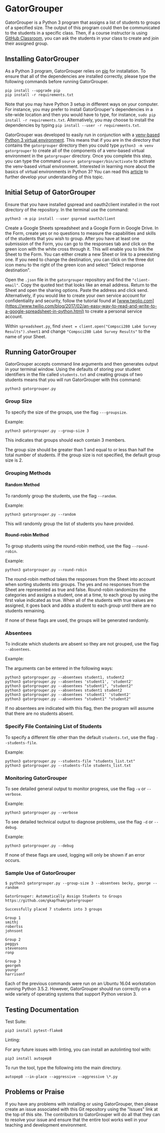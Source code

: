 # GatorGrouper

GatorGrouper is a Python 3 program that assigns a list of students to groups of
a specified size. The output of this program could then be communicated to the
students in a specific class. Then, if a course instructor is using [GitHub
Classroom](https://classroom.github.com/), you can ask the students in your
class to create and join their assigned group.

## Installing GatorGrouper

As a Python 3 program, GatorGrouper relies on
[pip](https://pip.pypa.io/en/stable/installing/) for installation. To ensure
that all of the dependencies are installed correctly, please type
the following commands before running GatorGrouper.

```
pip install --upgrade pip
pip install -r requirements.txt
```

Note that you may have Python 3 setup in different ways on your computer. For
instance, you may prefer to install GatorGrouper's dependencies in a site-wide
location and then you would have to type, for instance, `sudo pip install -r
requirements.txt`. Alternatively, you may choose to install the dependencies by
typing `pip install --user -r requirements.txt`.

GatorGrouper was developed to easily run in conjunction with a [venv-based
Python 3 virtual environment](https://docs.python.org/3/library/venv.html). This
means that if you are in the directory that contains the `gatorgrouper`
directory then you could type `python3 -m venv gatorgrouper` to create all of
the components of a venv-based virtual environment in the `gatorgrouper`
directory. Once you complete this step, you can type the command `source
gatorgrouper/bin/activate` to activate the venv-based virtual environment.
Interested in learning more about the basics of virtual environments in Python
3? You can read this
[article](http://www.cs.allegheny.edu/sites/gkapfham/programming/research/idea/2017/07/14/Virtual-Environments/)
to further develop your understanding of this topic.

## Initial Setup of GatorGrouper

Ensure that you have installed gspread and oauth2client installed in the root
directory of the repository.  In the terminal use the command:

```
python3 -m pip install --user gspread oauth2client
```

Create a Google Sheets spreadsheet and a Google Form in Google Drive.  In the
Form, create yes or no questions to measure the capabilities and skills of the
students that you wish to group.  After you have at least one submission of the
Form, you can go to the responses tab and click on the green icon with the white
cross through it.  This will enable you to link the Sheet to the Form.  You can
either create a new Sheet or link to a preexisting one.  If you need to change
the destination, you can click on the three dot icon menu to the right of the
green icon and select "Select response destination".

Open the `.json` file in the `gatorgrouper` repository and find the `"client-email"`.
Copy the quoted text that looks like an email address.  Return to the Sheet and
open the sharing options.  Paste the address and click send.  Alternatively, if
you would like to create your own service account for confidentiality and
security, follow the tutorial found at [www.twolio.com](https://www.twilio.com/blog/2017/02/an-easy-way-to-read-and-write-to-a-google-spreadsheet-in-python.html)
to create a personal service account.

Within `spreadsheet.py`, find `sheet = client.open("Compsci280 Lab4 Survey
Results").sheet1` and change `"Compsci280 Lab4 Survey Results"` to the name of
your Sheet.

## Running GatorGrouper

GatorGrouper accepts command line arguments and then generates output in your
terminal window. Using the defaults of storing your student identifiers in the
file called `students.txt` and creating groups of two students means that you
will run GatorGrouper with this command:

```
python3 gatorgrouper.py
```

### Group Size

To specify the size of the groups, use the flag `---groupsize`.

Example:

```
python3 gatorgrouper.py --group-size 3
```

This indicates that groups should each contain 3 members.

The group size should be greater than 1 and equal to or less than
half the total number of students. If the group size is not
specified, the default group size is 2.

### Grouping Methods

#### Random Method

To randomly group the students, use the flag `--random`.

Example:

```
python3 gatorgrouper.py --random
```

This will randomly group the list of students you have provided.

#### Round-robin Method

To group students using the round-robin method, use the flag `--round-robin`.

Example:

```
python3 gatorgrouper.py --round-robin
```

The round-robin method takes the responses from the Sheet into account when
sorting students into groups.  The yes and no responses from the Sheet are
represented as true and false.  Round-robin randomizes the categories and
assigns a student, one at a time, to each group by using the first value
indicated as true.  When all of the students with true values are assigned,
it goes back and adds a student to each group until there are no students
remaining.

If none of these flags are used, the groups will be generated randomly.

### Absentees

To indicate which students are absent so they are not grouped, use the
flag `--absentees`.

Example:

The arguments can be entered in the following ways:

```
python3 gatorgrouper.py --absentees student1, student2
python3 gatorgrouper.py --absentees 'student1', 'student2'
python3 gatorgrouper.py --absentees "student1", "student2"
python3 gatorgrouper.py --absentees student1 student2
python3 gatorgrouper.py --absentees 'student1' 'student2'
python3 gatorgrouper.py --absentees "student1" "student2"
```

If no absentees are indicated with this flag, then the program will assume that
there are no students absent.

### Specify File Containing List of Students

To specify a different file other than the default `students.txt`, use the
flag `--students-file`.

Example:

```
python3 gatorgrouper.py --students-file "students_list.txt"
python3 gatorgrouper.py --students-file students_list.txt
```

### Monitoring GatorGrouper

To see detailed general output to monitor progress, use the flag `-v` or
`--verbose`.

Example:

```
python3 gatorgrouper.py --verbose
```

To see detailed technical output to diagnose problems, use the flag `-d` or
`--debug`.

Example:

```
python3 gatorgrouper.py --debug
```

If none of these flags are used, logging will only be shown if an error occurs.

### Sample Use of GatorGrouper

```
$ python3 gatorgrouper.py --group-size 3 --absentees becky, george --random

GatorGrouper: Automatically Assign Students to Groups
https://github.com/gkapfham/gatorgrouper

Successfully placed 7 students into 3 groups

Group 1
smithj
robertss
johnsont

Group 2
peggys
stevensons
ronp

Group 3
georgeh
youngr
harrisonf
```

Each of the previous commands were run on an Ubuntu 16.04 workstation running
Python 3.5.2. However, GatorGrouper should run correctly on a wide variety of
operating systems that support Python version 3.

## Testing Documentation

Test Suite:

`pip3 install pytest-flake8`

Linting:

For any future issues with linting, you can install an autolinting tool with:

`pip3 install autopep8`

To run the tool, type the following into the main directory.

`autopep8 --in-place --aggressive --aggressive \*.py`

## Problems or Praise

If you have any problems with installing or using GatorGrouper, then please
create an issue associated with this Git repository using the "Issues" link at
the top of this site. The contributors to GatorGrouper will do all that they can
to resolve your issue and ensure that the entire tool works well in your
teaching and development environment.
